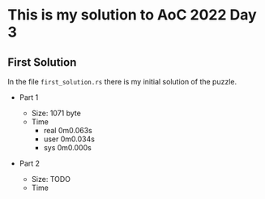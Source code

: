 # This is my solution to AoC 2022 Day 3

## First Solution

In the file `first_solution.rs` there is my initial solution of the puzzle.

- Part 1
  - Size: 1071 byte
  - Time
    - real    0m0.063s
    - user    0m0.034s
    - sys     0m0.000s

- Part 2
  - Size: TODO
  - Time

